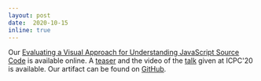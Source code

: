 ```yaml
--- 
layout: post 
date:  2020-10-15
inline: true
---
```

Our [Evaluating a Visual Approach for Understanding JavaScript Source Code](http://bergel.eu/MyPapers/Dias20-Hunter.pdf) is available online. A [teaser](https://www.youtube.com/watch?v=vZB00Wwqxvc&feature=youtu.be) and the video of the [talk](https://youtu.be/gcgMhciT374) given at ICPC'20 is available. Our artifact can be found on [GitHub](https://github.com/dorellang/hunter).

